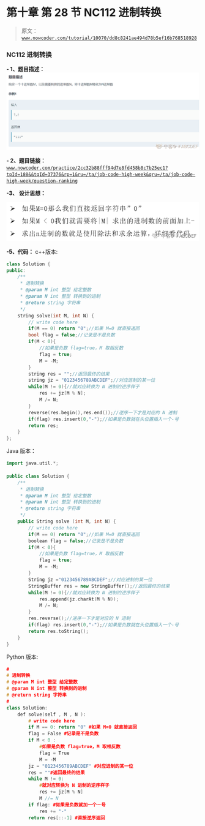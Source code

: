 # 第十章 第 28 节 NC112 进制转换

> 原文：[`www.nowcoder.com/tutorial/10070/dd8c8241ae494d78b5ef16b768518928`](https://www.nowcoder.com/tutorial/10070/dd8c8241ae494d78b5ef16b768518928)

### NC112 进制转换

**- 1、题目描述：**
![图片说明](img/cf7ab9aa9f183ff11c48b3a4af13376d.png "图片标题")

**- 2、题目链接：**
[`www.nowcoder.com/practice/2cc32b88fff94d7e8fd458b8c7b25ec1?tpId=188&&tqId=37376&rp=1&ru=/ta/job-code-high-week&qru=/ta/job-code-high-week/question-ranking`](https://www.nowcoder.com/practice/2cc32b88fff94d7e8fd458b8c7b25ec1?tpId=188&&tqId=37376&rp=1&ru=/ta/job-code-high-week&qru=/ta/job-code-high-week/question-ranking)

**-3、 设计思想：**

![图片说明](img/291ffa60ffe8a60dfba9f7cb76f202a4.png "图片标题")

**-5、代码：**
c++版本:

```cpp
class Solution {
public:
    /**
     * 进制转换
     * @param M int 整型 给定整数
     * @param N int 整型 转换到的进制
     * @return string 字符串
     */
    string solve(int M, int N) {
        // write code here
        if(M == 0) return "0";//如果 M=0 就直接返回
        bool flag = false;//记录是不是负数
        if(M < 0){
            //如果是负数 flag=true，M 取相反数
            flag = true;
            M = -M;
        }
        string res = "";//返回最终的结果
        string jz = "0123456789ABCDEF";//对应进制的某一位
        while(M != 0){//就对应转换为 N 进制的逆序样子
            res += jz[M % N];
            M /= N;
        }
        reverse(res.begin(),res.end());//逆序一下才是对应的 N 进制
        if(flag) res.insert(0,"-");//如果是负数就在头位置插入一个-号
        return res;
    }
};

```

Java 版本：

```cpp
import java.util.*;

public class Solution {
    /**
     * 进制转换
     * @param M int 整型 给定整数
     * @param N int 整型 转换到的进制
     * @return string 字符串
     */
    public String solve (int M, int N) {
        // write code here
        if(M == 0) return "0";//如果 M=0 就直接返回
        boolean flag = false;//记录是不是负数
        if(M < 0){
            //如果是负数 flag=true，M 取相反数
            flag = true;
            M = -M;
        }
        String jz ="0123456789ABCDEF";//对应进制的某一位
        StringBuffer res = new StringBuffer();//返回最终的结果
        while(M != 0){//就对应转换为 N 进制的逆序样子
            res.append(jz.charAt(M % N));
            M /= N;
        }
        res.reverse();//逆序一下才是对应的 N 进制
        if(flag) res.insert(0,"-");//如果是负数就在头位置插入一个-号
        return res.toString();
    }
}
```

Python 版本:

```cpp
#
# 进制转换
# @param M int 整型 给定整数
# @param N int 整型 转换到的进制
# @return string 字符串
#
class Solution:
    def solve(self , M , N ):
        # write code here
        if M == 0: return "0" #如果 M=0 就直接返回
        flag = False #记录是不是负数
        if M < 0 :
            #如果是负数 flag=true，M 取相反数
            flag = True
            M = -M
        jz = "0123456789ABCDEF" #对应进制的某一位
        res = ""#返回最终的结果
        while M != 0:
            #就对应转换为 N 进制的逆序样子
            res += jz[M % N]
            M //= N
        if flag: #如果是负数就加一个－号
            res += "-"
        return res[::-1] #直接逆序返回

```
